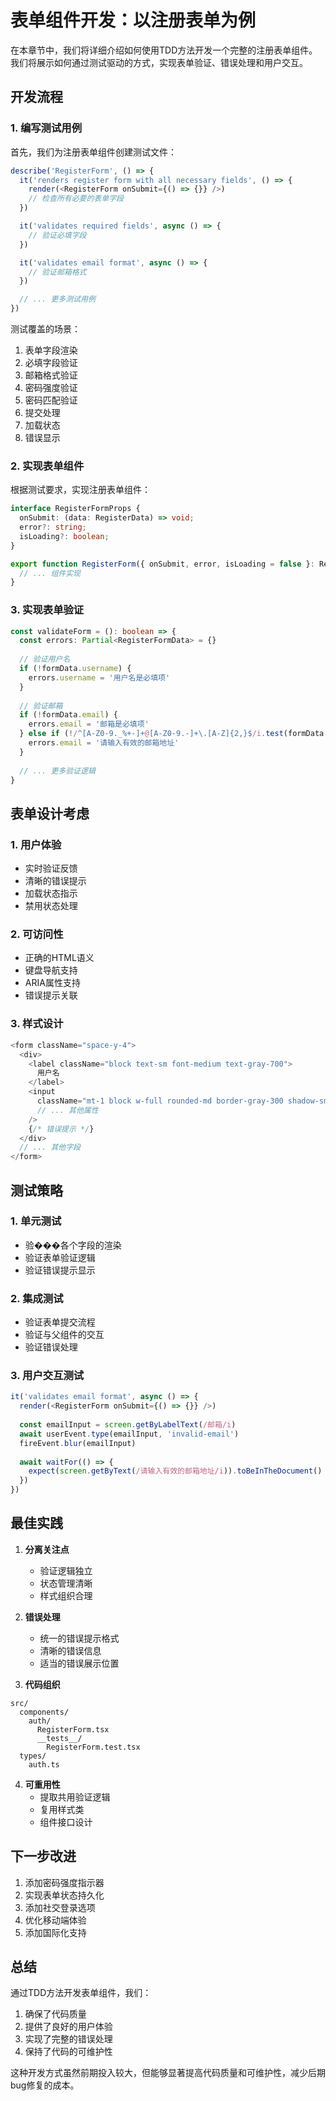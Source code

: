 # 表单组件开发：以注册表单为例

在本章节中，我们将详细介绍如何使用TDD方法开发一个完整的注册表单组件。我们将展示如何通过测试驱动的方式，实现表单验证、错误处理和用户交互。

## 开发流程

### 1. 编写测试用例

首先，我们为注册表单组件创建测试文件：

```typescript
describe('RegisterForm', () => {
  it('renders register form with all necessary fields', () => {
    render(<RegisterForm onSubmit={() => {}} />)
    // 检查所有必要的表单字段
  })

  it('validates required fields', async () => {
    // 验证必填字段
  })

  it('validates email format', async () => {
    // 验证邮箱格式
  })

  // ... 更多测试用例
})
```

测试覆盖的场景：
1. 表单字段渲染
2. 必填字段验证
3. 邮箱格式验证
4. 密码强度验证
5. 密码匹配验证
6. 提交处理
7. 加载状态
8. 错误显示

### 2. 实现表单组件

根据测试要求，实现注册表单组件：

```typescript
interface RegisterFormProps {
  onSubmit: (data: RegisterData) => void;
  error?: string;
  isLoading?: boolean;
}

export function RegisterForm({ onSubmit, error, isLoading = false }: RegisterFormProps) {
  // ... 组件实现
}
```

### 3. 实现表单验证

```typescript
const validateForm = (): boolean => {
  const errors: Partial<RegisterFormData> = {}
  
  // 验证用户名
  if (!formData.username) {
    errors.username = '用户名是必填项'
  }
  
  // 验证邮箱
  if (!formData.email) {
    errors.email = '邮箱是必填项'
  } else if (!/^[A-Z0-9._%+-]+@[A-Z0-9.-]+\.[A-Z]{2,}$/i.test(formData.email)) {
    errors.email = '请输入有效的邮箱地址'
  }
  
  // ... 更多验证逻辑
}
```

## 表单设计考虑

### 1. 用户体验

- 实时验证反馈
- 清晰的错误提示
- 加载状态指示
- 禁用状态处理

### 2. 可访问性

- 正确的HTML语义
- 键盘导航支持
- ARIA属性支持
- 错误提示关联

### 3. 样式设计

```typescript
<form className="space-y-4">
  <div>
    <label className="block text-sm font-medium text-gray-700">
      用户名
    </label>
    <input
      className="mt-1 block w-full rounded-md border-gray-300 shadow-sm focus:border-indigo-500 focus:ring-indigo-500"
      // ... 其他属性
    />
    {/* 错误提示 */}
  </div>
  // ... 其他字段
</form>
```

## 测试策略

### 1. 单元测试

- 验���各个字段的渲染
- 验证表单验证逻辑
- 验证错误提示显示

### 2. 集成测试

- 验证表单提交流程
- 验证与父组件的交互
- 验证错误处理

### 3. 用户交互测试

```typescript
it('validates email format', async () => {
  render(<RegisterForm onSubmit={() => {}} />)
  
  const emailInput = screen.getByLabelText(/邮箱/i)
  await userEvent.type(emailInput, 'invalid-email')
  fireEvent.blur(emailInput)
  
  await waitFor(() => {
    expect(screen.getByText(/请输入有效的邮箱地址/i)).toBeInTheDocument()
  })
})
```

## 最佳实践

1. **分离关注点**
   - 验证逻辑独立
   - 状态管理清晰
   - 样式组织合理

2. **错误处理**
   - 统一的错误提示格式
   - 清晰的错误信息
   - 适当的错误展示位置

3. **代码组织**
```
src/
  components/
    auth/
      RegisterForm.tsx
      __tests__/
        RegisterForm.test.tsx
  types/
    auth.ts
```

4. **可重用性**
   - 提取共用验证逻辑
   - 复用样式类
   - 组件接口设计

## 下一步改进

1. 添加密码强度指示器
2. 实现表单状态持久化
3. 添加社交登录选项
4. 优化移动端体验
5. 添加国际化支持

## 总结

通过TDD方法开发表单组件，我们：
1. 确保了代码质量
2. 提供了良好的用户体验
3. 实现了完整的错误处理
4. 保持了代码的可维护性

这种开发方式虽然前期投入较大，但能够显著提高代码质量和可维护性，减少后期bug修复的成本。 